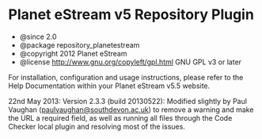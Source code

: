 # Planet eStream v5 Repository Plugin

 * @since       2.0
 * @package     repository_planetestream
 * @copyright   2012 Planet eStream
 * @license     http://www.gnu.org/copyleft/gpl.html GNU GPL v3 or later

For installation, configuration and usage instructions, please refer to the Help Documentation within your Planet 
eStream v5.5 website.

22nd May 2013: Version 2.3.3 (build 20130522): Modified slightly by Paul Vaughan (paulvaughan@southdevon.ac.uk) to remove
a warning and make the URL a required field, as well as running all files through the Code Checker local plugin and resolving 
most of the issues.
